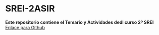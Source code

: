 # SREI-2ASIR
**Este repositorio contiene el Temario y Actividades dedl curso 2º SREI**
[Enlace para Github](https://github.com)
